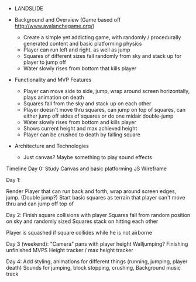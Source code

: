 * LANDSLIDE
* Background and Overview
(Game based off http://www.avalanchegame.org/)
    * Create a simple yet addicting game, with randomly / procedurally generated content and basic platforming 
physics
    * Player can run left and right, as well as jump
    * Squares of different sizes fall randomly from sky and stack up for player to jump off
    * Water slowly rises from bottom that kills player

* Functionality and MVP Features

    * Player can move side to side, jump, wrap around screen horizontally, plays animation on death
    * Squares fall from the sky and stack up on each other
    * Player doesn't move thru squares, can jump on top of squares, can either jump off sides of squares or do one midair double-jump
    * Water slowly rises from bottom and kills player
    * Shows current height and max achieved height
    * Player can be crushed to death by falling square

* Architecture and Technologies
    * Just canvas?  Maybe something to play sound effects

Timeline
Day 0:
 Study Canvas and basic platforming JS
 Wireframe

Day 1:

 Render Player that can run back and forth, wrap around screen edges, jump.  (Double jump?)
 Start basic squares as terrain that player can't move thru and can jump off top of


Day 2:
 Finish square collisions with player
 Squares fall from random position on sky and randomly sized
 Squares stack on hitting each other

 Player is squashed if square collides while he is not airborne

Day 3 (weekend):
  "Camera" pans with player height
  Walljumping?
  Finishing unfinished MVPS
  Height tracker / max height tracker

Day 4:
  Add styling, animations for different things (running, jumping, player death)
  Sounds for jumping, block stopping, crushing, Background music track
